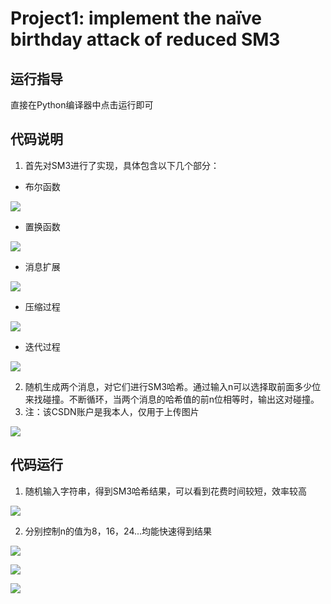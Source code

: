 # Project1: implement the naïve birthday attack of reduced SM3
## 运行指导
直接在Python编译器中点击运行即可
## 代码说明
1. 首先对SM3进行了实现，具体包含以下几个部分：
- 布尔函数

![](https://img-blog.csdnimg.cn/cd6ff035bfaf422ba902da242ea2f9eb.png)

- 置换函数

![](https://img-blog.csdnimg.cn/83452f7c13464fa68f93af0d6e806a1f.png)

- 消息扩展

![](https://img-blog.csdnimg.cn/050ad57cfcd94cbcbd6aa09420c9642e.png)

- 压缩过程

![](https://img-blog.csdnimg.cn/cf367c7a5e344b48bd2b69da5e3fdcac.png)

- 迭代过程

![](https://img-blog.csdnimg.cn/26b4724cbca541438310c2e2d6d6d732.png)


2. 随机生成两个消息，对它们进行SM3哈希。通过输入n可以选择取前面多少位来找碰撞。不断循环，当两个消息的哈希值的前n位相等时，输出这对碰撞。
3. 注：该CSDN账户是我本人，仅用于上传图片

![](https://img-blog.csdnimg.cn/8def4162127045c085ebfbc3fa46df35.png)

## 代码运行
1. 随机输入字符串，得到SM3哈希结果，可以看到花费时间较短，效率较高

![](https://img-blog.csdnimg.cn/a7e88efc57a94116a8c560376c54b60d.png)

2. 分别控制n的值为8，16，24...均能快速得到结果

![](https://img-blog.csdnimg.cn/48831f05a00f4ca5981783a3a0e190b6.png)

![](https://img-blog.csdnimg.cn/a9d46eaf5205460788e45d4bf9e8f32a.png)

![](https://img-blog.csdnimg.cn/c560c54e8a784fe8a3cb7f5d66bf6298.png)

